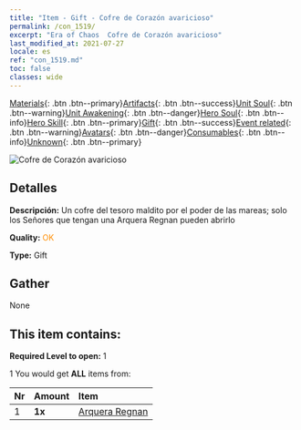 ```yaml
---
title: "Item - Gift - Cofre de Corazón avaricioso"
permalink: /con_1519/
excerpt: "Era of Chaos  Cofre de Corazón avaricioso"
last_modified_at: 2021-07-27
locale: es
ref: "con_1519.md"
toc: false
classes: wide
---
```

 [Materials](/ItemsES/){: .btn .btn--primary}[Artifacts](/ItemsES/Artifacts/){: .btn .btn--success}[Unit Soul](/ItemsES/UnitSoul/){: .btn .btn--warning}[Unit Awakening](/ItemsES/UnitAwakening/){: .btn .btn--danger}[Hero Soul](/ItemsES/HeroSoul/){: .btn .btn--info}[Hero Skill](/ItemsES/HeroSkill/){: .btn .btn--primary}[Gift](/ItemsES/Gift/){: .btn .btn--success}[Event related](/ItemsES/Events/){: .btn .btn--warning}[Avatars](/ItemsES/Avatars/){: .btn .btn--danger}[Consumables](/ItemsES/Consumables/){: .btn .btn--info}[Unknown](/ItemsES/Unknown/){: .btn .btn--primary}

 ![Cofre de Corazón avaricioso](/images/t/i_907133.png)

## Detalles
 **Descripción:** Un cofre del tesoro maldito por el poder de las mareas; solo los Señores que tengan una Arquera Regnan pueden abrirlo

 **Quality:** <span style="color: #FF8C00">OK</span>

 **Type:** Gift

## Gather

  None

## This item contains:

 **Required Level to open:** 1

 1 You would get **ALL** items  from:

  | Nr | Amount |     Item    |
  |:---|:-------|:------------|
  | 1 |  **1x** | [Arquera Regnan](/ItemsES/unt_274/) |  | 
